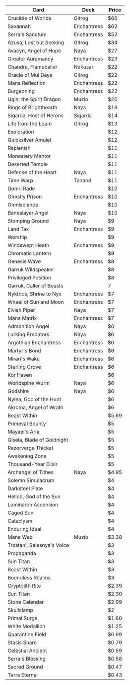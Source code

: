 Card | Deck | Price
--- | ---| ---|
Crucible of Worlds | Gitrog | $66
Savannah | Enchantress | $62
Serra's Sanctum | Enchantress | $52
Azusa, Lost but Seeking | Gitrog | $34
Avacyn, Angel of Hope | Naya | $27
Greater Auramancy | Enchantress | $23
Chandra, Flamecaller | Nekusar | $22
Oracle of Mul Daya | Gitrog | $22
Mana Reflection | Enchantress | $22
Burgeoning | Enchantress | $22
Ugin, the Spirit Dragon | Muzio | $20
Rings of Brighthearth | Naya | $19
Sigarda, Host of Herons | Sigarda | $14
Life from the Loam | Gitrog | $13
Exploration | | $12
Quicksilver Amulet | | $12
Replenish | | $11
Monastery Mentor | | $11
Deserted Temple | | $11
Defense of the Heart | Naya | $11
Time Warp | Talrand | $11
Domri Rade | | $10
Ghostly Prison | Enchantress | $10
Omniscience | | $10
Baneslayer Angel | Naya | $10
Stomping Ground | Naya | $9
Land Tax | Enchantress | $9
Worship | | $9
Windswept Heath | Enchantress | $9
Chromatic Lantern | | $9
Genesis Wave | Enchantress | $8
Garruk Wildspeaker | | $8
Privileged Position | | $8
Garruk, Caller of Beasts | | 7
Nykthos, Shrine to Nyx | Enchantress | $7
Wheel of Sun and Moon | Enchantress | $7
Elvish Piper | Naya | $7
Mana Matrix | Enchantress | $7
Admonition Angel | Naya | $6
Lurking Predators | Naya | $6
Argothian Enchantress | Enchantress | $6
Martyr's Bond | Enchantress | $6
Mirari's Wake | Enchantress | $6
Sterling Grove | Enchantress | $6
Kor Haven | | $6
Worldspine Wurm | Naya | $6
Godshire | Naya | $6
Nylea, God of the Hunt | | $6
Akroma, Angel of Wrath | | $6
Beast Within | | $5.69
Primeval Bounty | | $5
Mayael's Aria | | $5
Gisela, Blade of Goldnight | | $5
Razorverge Thicket | | $5
Awakening Zone | | $5
Thousand-Year Elixir | | $5
Archangel of Tithes | Naya | $4.95
Solemn Simulacrum | | $4
Darksteel Plate | | $4
Heliod, God of the Sun | | $4
Luminarch Ascension | | $4
Caged Sun | | $4
Cataclysm | | $4
Enduring Ideal | | $4
Mana Web | Muzio | $3.38
Trostani, Selesnya's Voice | | $3
Propaganda | | $3
Sun Titan | | $3
Beast Within | | $3
Boundless Realms | | $3
Cryptolith Rite | | $2.39
Sun Titan | | $2.30
Stone Calendar | | $2.09
Skullclamp | | $2
Primal Surge | | $1.60
White Medallion | | $1.25
Quarantine Field | | $0.99
Stasis Snare | | $0.79
Celestial Ancient | | $0.59
Serra's Blessing | | $0.58
Sacred Ground | | $0.47
Terra Eternal | | $0.43
